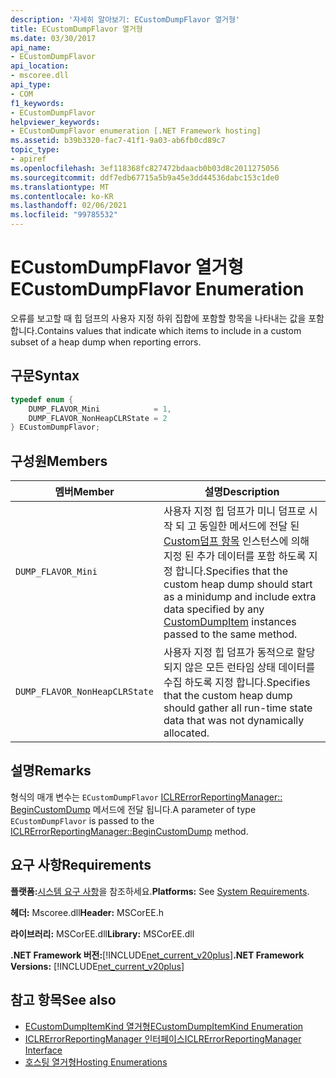 ```yaml
---
description: '자세히 알아보기: ECustomDumpFlavor 열거형'
title: ECustomDumpFlavor 열거형
ms.date: 03/30/2017
api_name:
- ECustomDumpFlavor
api_location:
- mscoree.dll
api_type:
- COM
f1_keywords:
- ECustomDumpFlavor
helpviewer_keywords:
- ECustomDumpFlavor enumeration [.NET Framework hosting]
ms.assetid: b39b3320-fac7-41f1-9a03-ab6fb0cd89c7
topic_type:
- apiref
ms.openlocfilehash: 3ef118368fc827472bdaacb0b03d8c2011275056
ms.sourcegitcommit: ddf7edb67715a5b9a45e3dd44536dabc153c1de0
ms.translationtype: MT
ms.contentlocale: ko-KR
ms.lasthandoff: 02/06/2021
ms.locfileid: "99785532"
---
```

# <a name="ecustomdumpflavor-enumeration"></a><span data-ttu-id="fe897-103">ECustomDumpFlavor 열거형</span><span class="sxs-lookup"><span data-stu-id="fe897-103">ECustomDumpFlavor Enumeration</span></span>

<span data-ttu-id="fe897-104">오류를 보고할 때 힙 덤프의 사용자 지정 하위 집합에 포함할 항목을 나타내는 값을 포함 합니다.</span><span class="sxs-lookup"><span data-stu-id="fe897-104">Contains values that indicate which items to include in a custom subset of a heap dump when reporting errors.</span></span>  
  
## <a name="syntax"></a><span data-ttu-id="fe897-105">구문</span><span class="sxs-lookup"><span data-stu-id="fe897-105">Syntax</span></span>  
  
```cpp  
typedef enum {  
    DUMP_FLAVOR_Mini            = 1,  
    DUMP_FLAVOR_NonHeapCLRState = 2  
} ECustomDumpFlavor;  
```  
  
## <a name="members"></a><span data-ttu-id="fe897-106">구성원</span><span class="sxs-lookup"><span data-stu-id="fe897-106">Members</span></span>  
  
|<span data-ttu-id="fe897-107">멤버</span><span class="sxs-lookup"><span data-stu-id="fe897-107">Member</span></span>|<span data-ttu-id="fe897-108">설명</span><span class="sxs-lookup"><span data-stu-id="fe897-108">Description</span></span>|  
|------------|-----------------|  
|`DUMP_FLAVOR_Mini`|<span data-ttu-id="fe897-109">사용자 지정 힙 덤프가 미니 덤프로 시작 되 고 동일한 메서드에 전달 된 [Custom덤프 항목](customdumpitem-structure.md) 인스턴스에 의해 지정 된 추가 데이터를 포함 하도록 지정 합니다.</span><span class="sxs-lookup"><span data-stu-id="fe897-109">Specifies that the custom heap dump should start as a minidump and include extra data specified by any [CustomDumpItem](customdumpitem-structure.md) instances passed to the same method.</span></span>|  
|`DUMP_FLAVOR_NonHeapCLRState`|<span data-ttu-id="fe897-110">사용자 지정 힙 덤프가 동적으로 할당 되지 않은 모든 런타임 상태 데이터를 수집 하도록 지정 합니다.</span><span class="sxs-lookup"><span data-stu-id="fe897-110">Specifies that the custom heap dump should gather all run-time state data that was not dynamically allocated.</span></span>|  
  
## <a name="remarks"></a><span data-ttu-id="fe897-111">설명</span><span class="sxs-lookup"><span data-stu-id="fe897-111">Remarks</span></span>  

 <span data-ttu-id="fe897-112">형식의 매개 변수는 `ECustomDumpFlavor` [ICLRErrorReportingManager:: BeginCustomDump](iclrerrorreportingmanager-begincustomdump-method.md) 메서드에 전달 됩니다.</span><span class="sxs-lookup"><span data-stu-id="fe897-112">A parameter of type `ECustomDumpFlavor` is passed to the [ICLRErrorReportingManager::BeginCustomDump](iclrerrorreportingmanager-begincustomdump-method.md) method.</span></span>  
  
## <a name="requirements"></a><span data-ttu-id="fe897-113">요구 사항</span><span class="sxs-lookup"><span data-stu-id="fe897-113">Requirements</span></span>  

 <span data-ttu-id="fe897-114">**플랫폼:**[시스템 요구 사항](../../get-started/system-requirements.md)을 참조하세요.</span><span class="sxs-lookup"><span data-stu-id="fe897-114">**Platforms:** See [System Requirements](../../get-started/system-requirements.md).</span></span>  
  
 <span data-ttu-id="fe897-115">**헤더:** Mscoree.dll</span><span class="sxs-lookup"><span data-stu-id="fe897-115">**Header:** MSCorEE.h</span></span>  
  
 <span data-ttu-id="fe897-116">**라이브러리:** MSCorEE.dll</span><span class="sxs-lookup"><span data-stu-id="fe897-116">**Library:** MSCorEE.dll</span></span>  
  
 <span data-ttu-id="fe897-117">**.NET Framework 버전:**[!INCLUDE[net_current_v20plus](../../../../includes/net-current-v20plus-md.md)]</span><span class="sxs-lookup"><span data-stu-id="fe897-117">**.NET Framework Versions:** [!INCLUDE[net_current_v20plus](../../../../includes/net-current-v20plus-md.md)]</span></span>  
  
## <a name="see-also"></a><span data-ttu-id="fe897-118">참고 항목</span><span class="sxs-lookup"><span data-stu-id="fe897-118">See also</span></span>

- [<span data-ttu-id="fe897-119">ECustomDumpItemKind 열거형</span><span class="sxs-lookup"><span data-stu-id="fe897-119">ECustomDumpItemKind Enumeration</span></span>](ecustomdumpitemkind-enumeration.md)
- [<span data-ttu-id="fe897-120">ICLRErrorReportingManager 인터페이스</span><span class="sxs-lookup"><span data-stu-id="fe897-120">ICLRErrorReportingManager Interface</span></span>](iclrerrorreportingmanager-interface.md)
- [<span data-ttu-id="fe897-121">호스팅 열거형</span><span class="sxs-lookup"><span data-stu-id="fe897-121">Hosting Enumerations</span></span>](hosting-enumerations.md)
